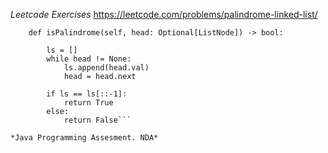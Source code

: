 *Leetcode Exercises*
https://leetcode.com/problems/palindrome-linked-list/

```class Solution:
    def isPalindrome(self, head: Optional[ListNode]) -> bool:
        
        ls = []
        while head != None:
            ls.append(head.val)
            head = head.next
            
        if ls == ls[::-1]:
            return True
        else: 
            return False```

*Java Programming Assesment. NDA*
